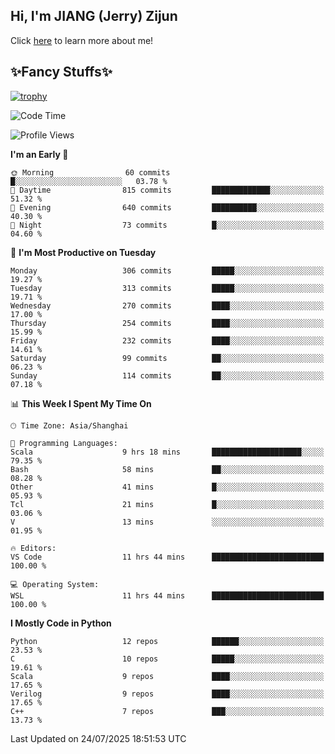 ## Hi, I'm JIANG (Jerry) Zijun

Click [here](https://jzjerry.github.io/about/) to learn more about me!

## ✨Fancy Stuffs✨
[![trophy](https://github-profile-trophy.vercel.app/?username=jzjerry&theme=onedark)](https://github.com/ryo-ma/github-profile-trophy)
<!--START_SECTION:waka-->
![Code Time](http://img.shields.io/badge/Code%20Time-1%2C437%20hrs%207%20mins-blue)

![Profile Views](http://img.shields.io/badge/Profile%20Views-0-blue)

**I'm an Early 🐤** 

```text
🌞 Morning                60 commits          █░░░░░░░░░░░░░░░░░░░░░░░░   03.78 % 
🌆 Daytime                815 commits         █████████████░░░░░░░░░░░░   51.32 % 
🌃 Evening                640 commits         ██████████░░░░░░░░░░░░░░░   40.30 % 
🌙 Night                  73 commits          █░░░░░░░░░░░░░░░░░░░░░░░░   04.60 % 
```
📅 **I'm Most Productive on Tuesday** 

```text
Monday                   306 commits         █████░░░░░░░░░░░░░░░░░░░░   19.27 % 
Tuesday                  313 commits         █████░░░░░░░░░░░░░░░░░░░░   19.71 % 
Wednesday                270 commits         ████░░░░░░░░░░░░░░░░░░░░░   17.00 % 
Thursday                 254 commits         ████░░░░░░░░░░░░░░░░░░░░░   15.99 % 
Friday                   232 commits         ████░░░░░░░░░░░░░░░░░░░░░   14.61 % 
Saturday                 99 commits          ██░░░░░░░░░░░░░░░░░░░░░░░   06.23 % 
Sunday                   114 commits         ██░░░░░░░░░░░░░░░░░░░░░░░   07.18 % 
```


📊 **This Week I Spent My Time On** 

```text
🕑︎ Time Zone: Asia/Shanghai

💬 Programming Languages: 
Scala                    9 hrs 18 mins       ████████████████████░░░░░   79.35 % 
Bash                     58 mins             ██░░░░░░░░░░░░░░░░░░░░░░░   08.28 % 
Other                    41 mins             █░░░░░░░░░░░░░░░░░░░░░░░░   05.93 % 
Tcl                      21 mins             █░░░░░░░░░░░░░░░░░░░░░░░░   03.06 % 
V                        13 mins             ░░░░░░░░░░░░░░░░░░░░░░░░░   01.95 % 

🔥 Editors: 
VS Code                  11 hrs 44 mins      █████████████████████████   100.00 % 

💻 Operating System: 
WSL                      11 hrs 44 mins      █████████████████████████   100.00 % 
```

**I Mostly Code in Python** 

```text
Python                   12 repos            ██████░░░░░░░░░░░░░░░░░░░   23.53 % 
C                        10 repos            █████░░░░░░░░░░░░░░░░░░░░   19.61 % 
Scala                    9 repos             ████░░░░░░░░░░░░░░░░░░░░░   17.65 % 
Verilog                  9 repos             ████░░░░░░░░░░░░░░░░░░░░░   17.65 % 
C++                      7 repos             ███░░░░░░░░░░░░░░░░░░░░░░   13.73 % 
```




 Last Updated on 24/07/2025 18:51:53 UTC
<!--END_SECTION:waka-->
